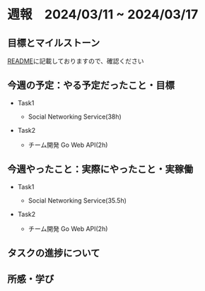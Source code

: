 # 週報　2024/03/11 ~ 2024/03/17

## 目標とマイルストーン
[README](https://github.com/Aki158/weekly-report/blob/main/README.md)に記載しておりますので、確認ください

## 今週の予定：やる予定だったこと・目標
- Task1
    - Social Networking Service(38h)

- Task2
    - チーム開発 Go Web API(2h)

## 今週やったこと：実際にやったこと・実稼働

- Task1
    - Social Networking Service(35.5h)

- Task2
    - チーム開発 Go Web API(2h)

## タスクの進捗について


## 所感・学び

